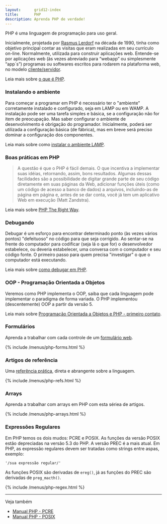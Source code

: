 ```yaml
---
layout:      grid12-index
title:       PHP
description: Aprenda PHP de verdade!
---
```


PHP é uma linguagem de programação para uso geral.

Inicialmente, projetada por [Rasmus Lerdorf](http://pt.wikipedia.org/wiki/Rasmus_Lerdorf "link-externo") na década de 
1990, tinha como objetivo principal contar as visitas que eram realizadas em seu currículo on-line. Normalmente, utilizada
para construir aplicações web. Entende-se por aplicações web (às vezes abreviado para “webapp” ou simplesmente “app´s”)
programas ou softwares escritos para rodarem na plataforma web, no modelo 
[cliente/servidor](https://www.google.com.br/search?q=cliente/servidor&num=100&client=ubuntu&hs=i0C&channel=fs&tbm=isch&tbo=u&source=univ&sa=X&ei=UY0xVM6QOMr9yQSN1IC4Cw&ved=0CCkQsAQ&biw=1366&bih=570 "link-externo").

Leia mais sobre [o que é PHP](/php/o-que-e-php/).



### Instalando o ambiente

Para começar a programar em PHP é necessário ter o "ambiente" corretamente instalado e configurado, seja em LAMP ou em 
WAMP. A instalação pode ser uma tarefa simples e básica, se a configuração não for item de preocupação. Mas saber 
configurar o ambiente de desenvolvimento é obrigação do programador. Inicialmente, poderá ser utilizada a configuração 
básica (de fábrica), mas em breve será preciso dominar a configuração dos componentes.

Leia mais sobre como [instalar o ambiente LAMP](/php/instalando-o-ambiente/).



### Boas práticas em PHP

> A questão é que o PHP é fácil demais. O que incentiva a implementar suas idéias, retornando, assim, bons resultados. 
> Algumas dessas facilidades são a possibilidade de digitar grande parte de seu código diretamente em suas páginas da Web,
> adicionar funções úteis (como um código de acesso a banco de dados) a arquivos, incluindo-as de página em página e, antes
> de se dar conta, você já tem um aplicativo Web em execução (Matt Zandstra).

Leia mais sobre [PHP The Right Way](/php/phptherightway/).



### Debugando

Debugar é um esforço para encontrar determinado ponto (às vezes vários pontos) "defeituoso" no código para que seja corrigido.
Ao sentar-se na frente do computador para codificar (seja lá o que for) o desenvolvedor estabelece, ou deveria estabelecer,
 uma conversa com o computador e seu código fonte. O primeiro passo para quem precisa "investigar" o que o computador 
está executando.

Leia mais sobre [como debugar em PHP](/php/debugando/).


### OOP - Programação Orientada a Objetos

Veremos como PHP implementa o OOP, saiba que cada linguagem pode implementar o paradigma de forma variada. O PHP 
implementou (descentemente) OOP a partir da versão 5.

Leia mais sobre [Programação Orientada a Objetos e PHP - primeiro contato](/php/oop-primeiro-contato/).



### Formulários

Aprenda a trabalhar com cada controle de um [formulário web](/php/forms/).

{% include /menus/php-forms.html %}



### Artigos de referência

Uma [referência prática](/php/refs/), direta e abrangente sobre a linguagem.

{% include /menus/php-refs.html %}



### Arrays

Aprenda a trabalhar com arrays em PHP com esta sériea de artigos.

{% include /menus/php-arrays.html %}



### Expressões Regulares

Em PHP temos os dois mudos: PCRE e POSIX. As funções da versão POSIX estão depreciadas na versão 5.3 do PHP. A versão 
PREC é a mais atual. Em PHP, as expressão regulares devem ser tratadas como strings entre aspas, exemplo:

    '/sua expressão regular/'

As funções POSIX são derivadas de `ereg()`, já as funções do PREC são derivadas de `preg_macth()`.

{% include /menus/php-regex.html %}

<hr/>
Veja também

- [Manual PHP - PCRE](http://www.php.net/manual/pt_BR/book.pcre.php "link-externo")
- [Manual PHP - POSIX](http://www.php.net/manual/en/reference.pcre.pattern.posix.php "link-externo")
